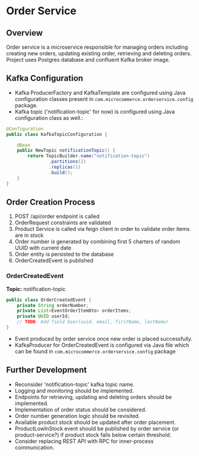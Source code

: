 # Order Service

## Overview

Order service is a microservice responsible for managing orders including creating new orders, updating existing order, retrieving and deleting orders.
Project uses Postgres database and confluent Kafka broker image.

## Kafka Configuration

- Kafka ProducerFactory and KafkaTemplate are configured using Java configuration classes present in `com.microcommerce.orderservice.config` package.
- Kafka topic ('notification-topic' for now) is configured using Java configuration class as well.\:
```java
@Configuration
public class KafkaTopicConfiguration {

    @Bean
    public NewTopic notificationTopic() {
        return TopicBuilder.name("notification-topic")
                .partitions(2)
                .replicas(1)
                .build();
    }
}
```

## Order Creation Process

1. POST /api/order endpoint is called
2. OrderRequest constraints are validated
3. Product Service is called via feign client in order to validate order items are in stock
4. Order number is generated by combining first 5 charters of random UUID with current date
5. Order entity is persisted to the database
6. OrderCreatedEvent is published

### OrderCreatedEvent

**Topic:** notification-topic<br>

```java
public class OrderCreatedEvent {
    private String orderNumber;
    private List<EventOrderItemDto> orderItems;
    private UUID userId;
    // TODO: Add field User(uuid, email, firstName, lastName)
}
```

- Event produced by order service once new order is placed successfully.
- KafkaProducer for OrderCreatedEvent is configured via Java file which can be found in `com.microcommerce.orderservice.config` package

## Further Development
- Reconsider 'notification-topic' kafka topic name.
- Logging and monitoring should be implemented.
- Endpoints for retrieving, updating and deleting orders should be implemented.
- Implementation of order status should be considered.
- Order number generation logic should be revisited.
- Available product stock should be updated after order placement.
- ProductLowInStock event should be published by order service (or product-service?) if product stock falls below certain threshold.
- Consider replacing REST API with RPC for inner-process communication.